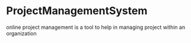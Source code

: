# ProjectManagementSystem
online project management is a tool to help in managing project within an organization
